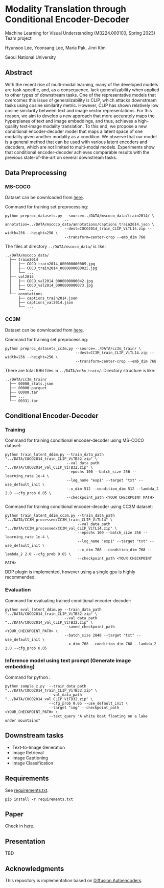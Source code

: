 # Modality Translation through Conditional Encoder-Decoder

Machine Learning for Visual Understanding (M3224.000100, Spring 2023) Team project

Hyunsoo Lee, Yoonsang Lee, Maria Pak, Jinri Kim

Seoul National University

## Abstract

With the recent rise of multi-modal learning, many of the developed models are task-specific, and, as a consequence, lack generalizability when applied to other types of downstream tasks. One of the representative models that overcomes this issue of generalizability is CLIP, which attacks downstream tasks using cosine similarity metric. However, CLIP has shown relatively low cosine similarity between text and image vector representations. For this reason, we aim to develop a new approach that more accurately maps the hyperplanes of text and image embeddings, and thus, achieves a high-quality text-image modality translation. To this end, we propose a new conditional encoder-decoder model that maps a latent space of one modality given another modality as a condition. We observe that our model is a general method that can be used with various latent encoders and decoders, which are not limited to multi-modal models. Experiments show that conditional encoder-decoder achieves comparable results with the previous state-of-the-art on several downstream tasks. 

## Data Preprocessing

### MS-COCO

Dataset can be downloaded from [here](https://cocodataset.org/#download).

Command for training set preprocessing:

```
python preproc_datasets.py --source=../DATA/mscoco_data/train2014/ \
                           --annotation=../DATA/mscoco_data/annotations/captions_train2014.json \
                           --dest=COCO2014_train_CLIP_ViTL14.zip --width=256 --height=256 \
                           --transform=center-crop --emb_dim 768
```

The files at directory `../DATA/mscoco_data/` is like:

```
../DATA/mscoco_data/
  ├── train2014
  │   ├── COCO_train2014_000000000009.jpg
  │   ├── COCO_train2014_0000000000025.jpg
  │   └── ...
  ├── val2014
  │   ├── COCO_val2014_0000000000042.jpg
  │   ├── COCO_val2014_0000000000073.jpg
  │   └── ...
  └── annotations
      ├── captions_train2014.json
      ├── captions_val2014.json
      └── ...
``` 


### CC3M

Dataset can be downloaded from [here](https://github.com/rom1504/img2dataset/blob/main/dataset_examples/cc3m.md). 

Command for training set preprocessing:

```
python preproc_datasets_cc3m.py --source=../DATA/cc3m_train/ \
                                --dest=CC3M_train_CLIP_ViTL14.zip --width=256 --height=256 \
                                --transform=center-crop --emb_dim 768
```

There are total 996 files in `../DATA/cc3m_train/`. Directory structure is like:

```
../DATA/cc3m_train/
  ├── 00000_stats.json
  ├── 00000.parquet
  ├── 00000.tar
  ├── ...
  └── 00331.tar
``` 

## Conditional Encoder-Decoder

### Training

Command for training conditional encoder-decoder using MS-COCO dataset: 

```
python train_latent_ddim.py --train_data_path "../DATA/COCO2014_train_CLIP_ViTB32.zip" \
                            --val_data_path "../DATA/COCO2014_val_CLIP_ViTB32.zip" \
                            --epochs 100 --batch_size 256 --learning_rate 1e-4 \
                            --log_name "exp1" --target "txt" --use_default_init \
                            --x_dim 512 --condition_dim 512 --lambda_2 2.0 --cfg_prob 0.05 \
                            --checkpoint_path <YOUR CHECKPOINT PATH>
```

Command for training conditional encoder-decoder using CC3M dataset: 

```
python train_latent_ddim_cc3m.py --train_data_path "../DATA/CC3M_processed/CC3M_train_CLIP_ViTL14" \
                                 --val_data_path "../DATA/CC3M_processed/CC3M_val_CLIP_ViTL14.zip" \
                                 --epochs 100 --batch_size 256 --learning_rate 1e-4 \
                                 --log_name "exp1" --target "txt" --use_default_init \
                                 --x_dim 768 --condition_dim 768 --lambda_2 2.0 --cfg_prob 0.05 \
                                 --checkpoint_path <YOUR CHECKPOINT PATH>
```

DDP plugin is implemented, however using a single gpu is highly recommended.

### Evaluation

Command for evaluating trained conditional encoder-decoder: 

```
python eval_latent_ddim.py --train_data_path "../DATA/COCO2014_train_CLIP_ViTB32.zip" \
                           --val_data_path "../DATA/COCO2014_val_CLIP_ViTB32.zip" \
                           --saved_checkpoint_path <YOUR_CHECKPOINT_PATH> \
                           --batch_size 2048 --target "txt" --use_default_init \
                           --x_dim 768 --condition_dim 768 --lambda_2 2.0 --cfg_prob 0.05
```

### Inference model using text prompt (Generate image embedding)

Command for python : 

```
python sample_z.py  --train_data_path "../DATA/COCO2014_train_CLIP_ViTB32.zip" \
                    --val_data_path "../DATA/COCO2014_val_CLIP_ViTB32.zip" \
                    --cfg_prob 0.05 --use_default_init \
                    --target "img" --checkpoint_path <YOUR_CHECKPOINT_PATH> \
                    --text_query "A white boat floating on a lake under mountains"
```

## Downstream tasks

- Text-to-Image Generation
- Image Retrieval
- Image Captioning
- Image Classification

## Requirements

See [requirements.txt](https://github.com/frogyunmax/MLVU-project/blob/main/requirements.txt).

```
pip install -r requirements.txt
```

## Paper

Check in [here](https://drive.google.com/file/d/1nXQzt6FHOkRugbepxe6ukWz76u_oP-Ln/view?usp=sharing).

## Presentation

TBD


## Acknowledgments

This repository is implementation based on [Diffusion Autoencoders](https://github.com/phizaz/diffae).
